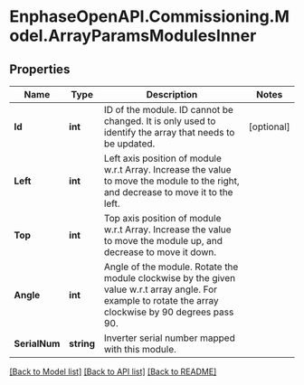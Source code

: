 # EnphaseOpenAPI.Commissioning.Model.ArrayParamsModulesInner

## Properties

Name | Type | Description | Notes
------------ | ------------- | ------------- | -------------
**Id** | **int** | ID of the module. ID cannot be changed. It is only used to identify the array that needs to be updated. | [optional] 
**Left** | **int** | Left axis position of module w.r.t Array. Increase the value to move the module to the right, and decrease to move it to the left. | 
**Top** | **int** | Top axis position of module w.r.t Array. Increase the value to move the module up, and decrease to move it down. | 
**Angle** | **int** | Angle of the module. Rotate the module clockwise by the given value w.r.t array angle. For example to rotate the array clockwise by 90 degrees pass 90. | 
**SerialNum** | **string** | Inverter serial number mapped with this module. | 

[[Back to Model list]](../README.md#documentation-for-models) [[Back to API list]](../README.md#documentation-for-api-endpoints) [[Back to README]](../README.md)

